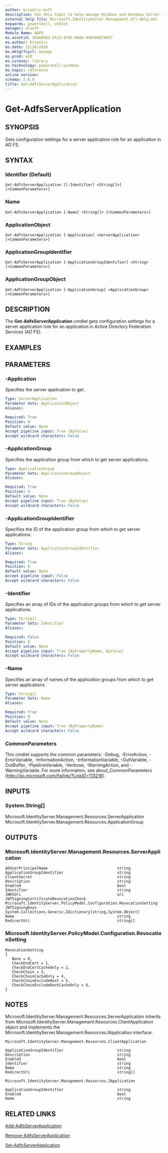```yaml
---
author: brianlic-msft
description: Use this topic to help manage Windows and Windows Server technologies with Windows PowerShell.
external help file: Microsoft.IdentityServer.Management.dll-Help.xml
keywords: powershell, cmdlet
manager: alanth
Module Name: ADFS
ms.assetid: 368AA5D3-5523-47EE-8A0A-049CB8D7AB37
ms.author: brianlic
ms.date: 12/20/2016
ms.mktglfcycl: manage
ms.prod: w10
ms.sitesec: library
ms.technology: powershell-windows
ms.topic: reference
online version: 
schema: 2.0.0
title: Get-AdfsServerApplication
---
```


# Get-AdfsServerApplication

## SYNOPSIS
Gets configuration settings for a server application role for an application in AD FS.

## SYNTAX

### Identifier (Default)
```
Get-AdfsServerApplication [[-Identifier] <String[]>] [<CommonParameters>]
```

### Name
```
Get-AdfsServerApplication [-Name] <String[]> [<CommonParameters>]
```

### ApplicationObject
```
Get-AdfsServerApplication [-Application] <ServerApplication> [<CommonParameters>]
```

### ApplicationGroupIdentifier
```
Get-AdfsServerApplication [-ApplicationGroupIdentifier] <String> [<CommonParameters>]
```

### ApplicationGroupObject
```
Get-AdfsServerApplication [-ApplicationGroup] <ApplicationGroup> [<CommonParameters>]
```

## DESCRIPTION
The **Get-AdfsServerApplication** cmdlet gets configuration settings for a server application role for an application in Active Directory Federation Services (AD FS).

## EXAMPLES

## PARAMETERS

### -Application
Specifies the server application to get.

```yaml
Type: ServerApplication
Parameter Sets: ApplicationObject
Aliases: 

Required: True
Position: 0
Default value: None
Accept pipeline input: True (ByValue)
Accept wildcard characters: False
```

### -ApplicationGroup
Specifies the application group from which to get server applications.

```yaml
Type: ApplicationGroup
Parameter Sets: ApplicationGroupObject
Aliases: 

Required: True
Position: 0
Default value: None
Accept pipeline input: True (ByValue)
Accept wildcard characters: False
```

### -ApplicationGroupIdentifier
Specifies the ID of the application group from which to get server applications.

```yaml
Type: String
Parameter Sets: ApplicationGroupIdentifier
Aliases: 

Required: True
Position: 0
Default value: None
Accept pipeline input: False
Accept wildcard characters: False
```

### -Identifier
Specifies an array of IDs of the application groups from which to get server applications.

```yaml
Type: String[]
Parameter Sets: Identifier
Aliases: 

Required: False
Position: 0
Default value: None
Accept pipeline input: True (ByPropertyName, ByValue)
Accept wildcard characters: False
```

### -Name
Specifies an array of names of the application groups from which to get server applications.

```yaml
Type: String[]
Parameter Sets: Name
Aliases: 

Required: True
Position: 0
Default value: None
Accept pipeline input: True (ByPropertyName)
Accept wildcard characters: False
```

### CommonParameters
This cmdlet supports the common parameters: -Debug, -ErrorAction, -ErrorVariable, -InformationAction, -InformationVariable, -OutVariable, -OutBuffer, -PipelineVariable, -Verbose, -WarningAction, and -WarningVariable. For more information, see about_CommonParameters (http://go.microsoft.com/fwlink/?LinkID=113216).

## INPUTS

### System.String[]
Microsoft.IdentityServer.Management.Resources.ServerApplication
Microsoft.IdentityServer.Management.Resources.ApplicationGroup

## OUTPUTS

### Microsoft.IdentityServer.Management.Resources.ServerApplication
	ADUserPrincipalName                               string
	ApplicationGroupIdentifier                        string
	ClientSecret                                      string
	Description                                       string
	Enabled                                           bool
	Identifier                                        string
	JWKSUri                                           uri
	JWTSigningCertificateRevocationCheck              Microsoft.IdentityServer.PolicyModel.Configuration.RevocationSetting
	JWTSigningKeys                                    System.Collections.Generic.IDictionary[string,System.Object]
	Name                                              string
	RedirectUri                                       string[]

### Microsoft.IdentityServer.PolicyModel.Configuration.RevocationSetting
	
	RevocationSetting
	{
	   None = 0,
	   CheckEndCert = 1,
	   CheckEndCertCacheOnly = 2,
	   CheckChain = 3,
	   CheckChainCacheOnly = 4,
	   CheckChainExcludeRoot = 5,
	   CheckChainExcludeRootCacheOnly = 6,
	}

## NOTES
Microsoft.IdentityServer.Management.Resources.ServerApplication inherits from Microsoft.IdentityServer.Management.Resources.ClientApplication object and implements the Microsoft.IdentityServer.Management.Resources.IApplication interface.

	Microsoft.IdentityServer.Management.Resources.ClientApplication
	
	ApplicationGroupIdentifier                        string
	Description                                       string
	Enabled                                           bool
	Identifier                                        string
	Name                                              string
	RedirectUri                                       string[]
	
	Microsoft.IdentityServer.Management.Resources.IApplication
	
	ApplicationGroupIdentifier                        string
	Enabled                                           bool
	Name                                              string

## RELATED LINKS

[Add-AdfsServerApplication](./Add-AdfsServerApplication.md)

[Remove-AdfsServerApplication](./Remove-AdfsServerApplication.md)

[Set-AdfsServerApplication](./Set-AdfsServerApplication.md)

